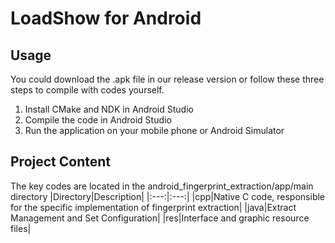 # LoadShow for Android

## Usage
You could download the .apk file in our release version or follow these three steps to compile with codes yourself.
1. Install CMake and NDK in Android Studio
2. Compile the code in Android Studio
3. Run the application on your mobile phone or Android Simulator

## Project Content
The key codes are located in the android_fingerprint_extraction/app/main directory
|Directory|Description|
|:---:|:---:|
|cpp|Native C code, responsible for the specific implementation of fingerprint extraction|
|java|Extract Management and Set Configuration|
|res|Interface and graphic resource files|

